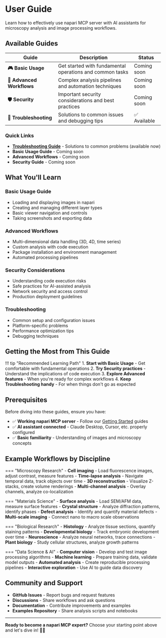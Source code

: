 # User Guide

Learn how to effectively use napari MCP server with AI assistants for microscopy analysis and image processing workflows.

## Available Guides

| Guide | Description | Status |
|-------|-------------|--------|
| **🎮 Basic Usage** | Get started with fundamental operations and common tasks | Coming soon |
| **🚀 Advanced Workflows** | Complex analysis pipelines and automation techniques | Coming soon |
| **🛡️ Security** | Important security considerations and best practices | Coming soon |
| **🔧 Troubleshooting** | Solutions to common issues and debugging tips | ✅ Available |

### Quick Links

- **[Troubleshooting Guide](troubleshooting.md)** - Solutions to common problems (available now)
- **Basic Usage Guide** - Coming soon
- **Advanced Workflows** - Coming soon
- **Security Guide** - Coming soon

## What You'll Learn

### Basic Usage Guide
- Loading and displaying images in napari
- Creating and managing different layer types
- Basic viewer navigation and controls
- Taking screenshots and exporting data

### Advanced Workflows
- Multi-dimensional data handling (3D, 4D, time series)
- Custom analysis with code execution
- Package installation and environment management
- Automated processing pipelines

### Security Considerations
- Understanding code execution risks
- Safe practices for AI-assisted analysis
- Network security and access control
- Production deployment guidelines

### Troubleshooting
- Common setup and configuration issues
- Platform-specific problems
- Performance optimization tips
- Debugging techniques

## Getting the Most from This Guide

!!! tip "Recommended Learning Path"
    1. **Start with Basic Usage** - Get comfortable with fundamental operations
    2. **Try Security practices** - Understand the implications of code execution
    3. **Explore Advanced features** - When you're ready for complex workflows
    4. **Keep Troubleshooting handy** - For when things don't go as expected

## Prerequisites

Before diving into these guides, ensure you have:

- ✅ **Working napari MCP server** - Follow our [Getting Started](../getting-started/index.md) guides
- ✅ **AI assistant connected** - Claude Desktop, Cursor, etc. properly configured
- ✅ **Basic familiarity** - Understanding of images and microscopy concepts

## Example Workflows by Discipline

=== "Microscopy Research"
    - **Cell imaging** - Load fluorescence images, adjust contrast, measure features
    - **Time-lapse analysis** - Navigate temporal data, track objects over time
    - **3D reconstruction** - Visualize Z-stacks, create volume renderings
    - **Multi-channel analysis** - Overlay channels, analyze co-localization

=== "Materials Science"
    - **Surface analysis** - Load SEM/AFM data, measure surface features
    - **Crystal structure** - Analyze diffraction patterns, identify phases
    - **Defect analysis** - Identify and quantify material defects
    - **Multi-scale imaging** - Connect nano to macro scale observations

=== "Biological Research"
    - **Histology** - Analyze tissue sections, quantify staining patterns
    - **Developmental biology** - Track embryonic development over time
    - **Neuroscience** - Analyze neural networks, trace connections
    - **Plant biology** - Study cellular structures, analyze growth patterns

=== "Data Science & AI"
    - **Computer vision** - Develop and test image processing algorithms
    - **Machine learning** - Prepare training data, validate model outputs
    - **Automated analysis** - Create reproducible processing pipelines
    - **Interactive exploration** - Use AI to guide data discovery

## Community and Support

- **GitHub Issues** - Report bugs and request features
- **Discussions** - Share workflows and ask questions
- **Documentation** - Contribute improvements and examples
- **Examples Repository** - Share analysis scripts and notebooks

---

**Ready to become a napari MCP expert?** Choose your starting point above and let's dive in! 🔬✨

